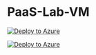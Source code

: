 # PaaS-Lab-VM
[![Deploy to Azure](http://azuredeploy.net/deploybutton.png)](https://azuredeploy.net/)

[![Deploy to Azure](https://azuredeploy.net/deploybutton.svg)](https://deploy.azure.com/)
